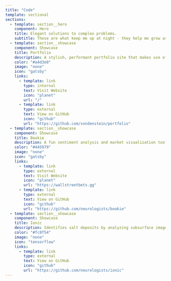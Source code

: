 ```yaml
---
title: "Code"
template: sectional
sections:
  - template: section__hero
    component: Hero
    title: Elegant solutions to complex problems.
    subtitle: These are what keep me up at night - they help me grow as a developer and problem-solver. Take a look at the ones that I found interesting.
  - template: section__showcase
    component: Showcase
    title: Portfolio
    description: A stylish, performant portfolio site that makes use of Forestry, the GitHub GraphQL API, an MDX-based blog, and other Gatsby plugins/features to create a full-featured personal portfolio.
    color: "#a4d3e0"
    image: "none"
    icon: "gatsby"
    links:
      - template: link
        type: internal
        text: Visit Website
        icon: "planet"
        url: "/"
      - template: link
        type: external
        text: View on GitHub
        icon: "github"
        url: "https://github.com/vondenstein/portfolio"
  - template: section__showcase
    component: Showcase
    title: Bookie
    description: A fun sentiment analysis and market visualization tool that provides meaningful market insights from  user comments and posts in the popular Reddit community, r/WallStreetBets.
    color: "#445979"
    image: "none"
    icon: "gatsby"
    links:
      - template: link
        type: external
        text: Visit Website
        icon: "planet"
        url: "https://wallstreetbets.gg"
      - template: link
        type: external
        text: View on GitHub
        icon: "github"
        url: "https://github.com/neurologists/bookie"
  - template: section__showcase
    component: Showcase
    title: Ionic
    description: Identifies salt deposits by analyzing subsurface images using TensorFlow. With additional optimizations to process depth data and improve masks, this implementation achieved an accuracy of 83%.
    color: "#fc8f54"
    image: "none"
    icon: "tensorflow"
    links:
      - template: link
        type: external
        text: View on GitHub
        icon: "github"
        url: "https://github.com/neurologists/ionic"
---
```


